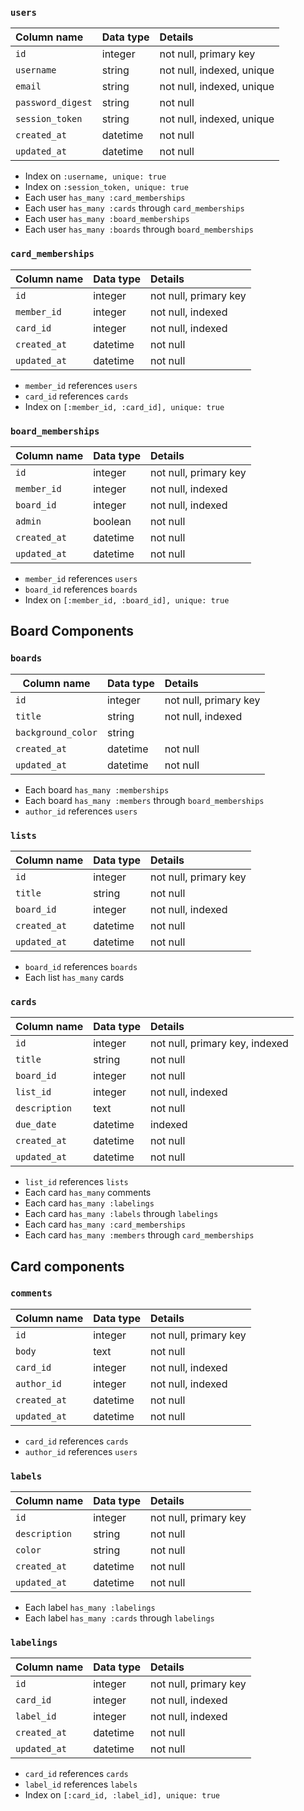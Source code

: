 ### `users`

|**Column name**   |**Data type**    |**Details**                        
|:-----------------|:----------------|:---------------------------------
| `id`             | integer         | not null, primary key       
| `username`       | string          | not null, indexed, unique
| `email`          | string          | not null, indexed, unique
| `password_digest`| string          | not null
| `session_token`  | string          | not null, indexed, unique
| `created_at`     | datetime        | not null
| `updated_at`     | datetime        | not null

* Index on `:username, unique: true`
* Index on `:session_token, unique: true`
* Each user `has_many :card_memberships`
* Each user `has_many :cards` through `card_memberships`
* Each user `has_many :board_memberships`
* Each user `has_many :boards` through `board_memberships`

### `card_memberships`

|**Column name**   |**Data type**    |**Details**                        
|------------------|:----------------|:----------------------------------
| `id`             | integer         | not null, primary key   
| `member_id`      | integer         | not null, indexed
| `card_id`        | integer         | not null, indexed
| `created_at`     | datetime        | not null
| `updated_at`     | datetime        | not null

* `member_id` references `users`
* `card_id` references `cards`
* Index on `[:member_id, :card_id], unique: true`

### `board_memberships`

|**Column name**   |**Data type**    |**Details**                        
|------------------|:----------------|:----------------------------------
| `id`             | integer         | not null, primary key   
| `member_id`      | integer         | not null, indexed
| `board_id`       | integer         | not null, indexed
| `admin`          | boolean         | not null
| `created_at`     | datetime        | not null
| `updated_at`     | datetime        | not null

* `member_id` references `users`
* `board_id` references `boards`
* Index on `[:member_id, :board_id], unique: true`


## **Board Components**

### `boards`

|**Column name**    |**Data type**    |**Details**                        
|-------------------|:----------------|:----------------------------------
| `id`              | integer         | not null, primary key
| `title`           | string          | not null, indexed
| `background_color`| string          |
| `created_at`      | datetime        | not null
| `updated_at`      | datetime        | not null

* Each board `has_many :memberships`
* Each board `has_many :members` through `board_memberships`
* `author_id` references `users`

### `lists`

|**Column name**   |**Data type**    |**Details**                        
|------------------|:----------------|:----------------------------------
| `id`             | integer         | not null, primary key            
| `title`          | string          | not null                          
| `board_id`       | integer         | not null, indexed
| `created_at`     | datetime        | not null
| `updated_at`     | datetime        | not null

* `board_id` references `boards`
* Each list `has_many` cards

### `cards`

|**Column name**   |**Data type**    |**Details**                        |
|------------------|:----------------|:----------------------------------|
| `id`             | integer         | not null, primary key, indexed    |
| `title`          | string          | not null
| `board_id`       | integer         | not null
| `list_id`        | integer         | not null, indexed
| `description`    | text            | not null
| `due_date`       | datetime        | indexed
| `created_at`     | datetime        | not null
| `updated_at`     | datetime        | not null

* `list_id` references `lists`
* Each card `has_many` comments
* Each card `has_many :labelings`
* Each card `has_many :labels` through `labelings`
* Each card `has_many :card_memberships`
* Each card `has_many :members` through `card_memberships`


## **Card components**

### `comments`

|**Column name**   |**Data type**    |**Details**                        
|------------------|:----------------|:----------------------------------
| `id`             | integer         | not null, primary key   
| `body`           | text            | not null
| `card_id`        | integer         | not null, indexed
| `author_id`      | integer         | not null, indexed
| `created_at`     | datetime        | not null
| `updated_at`     | datetime        | not null

* `card_id` references `cards`
* `author_id` references `users`

### `labels`

|**Column name**   |**Data type**    |**Details**                        
|------------------|:----------------|:----------------------------------
| `id`             | integer         | not null, primary key   
| `description`    | string          | not null
| `color`          | string          | not null
| `created_at`     | datetime        | not null
| `updated_at`     | datetime        | not null

* Each label `has_many :labelings`
* Each label `has_many :cards` through `labelings`

### `labelings`

|**Column name**   |**Data type**    |**Details**                        
|------------------|:----------------|:----------------------------------
| `id`             | integer         | not null, primary key   
| `card_id`        | integer         | not null, indexed
| `label_id`       | integer         | not null, indexed
| `created_at`     | datetime        | not null
| `updated_at`     | datetime        | not null

* `card_id` references `cards`
* `label_id` references `labels`
* Index on `[:card_id, :label_id], unique: true`
